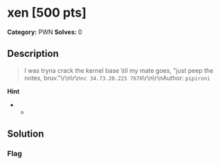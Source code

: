 # xen [500 pts]

**Category:** PWN
**Solves:** 0

## Description
>I was tryna crack the kernel base \til my mate goes, "just peep the notes, bruv."\r\n\r\n`nc 34.73.20.225 7670`\r\n\r\nAuthor: `pipironi`

**Hint**
* -

## Solution

### Flag

